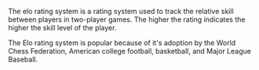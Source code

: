 The elo rating system is a rating system used to track the relative skill between players in two-player games.  The higher the rating indicates the higher the skill level of the player.

The Elo rating system is popular because of it's adoption by the World Chess Federation, American college football, basketball, and Major League Baseball.
